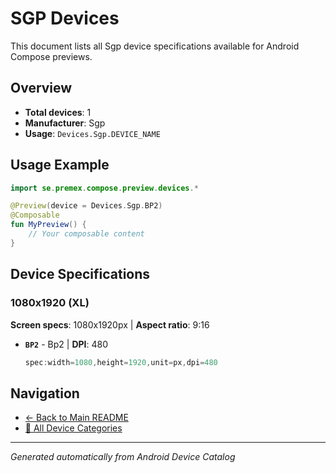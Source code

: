 # SGP Devices

This document lists all Sgp device specifications available for Android Compose previews.

## Overview

- **Total devices**: 1
- **Manufacturer**: Sgp
- **Usage**: `Devices.Sgp.DEVICE_NAME`

## Usage Example

```kotlin
import se.premex.compose.preview.devices.*

@Preview(device = Devices.Sgp.BP2)
@Composable
fun MyPreview() {
    // Your composable content
}
```

## Device Specifications

### 1080x1920 (XL)

**Screen specs**: 1080x1920px | **Aspect ratio**: 9:16

- **`BP2`** - Bp2 | **DPI**: 480
  ```kotlin
  spec:width=1080,height=1920,unit=px,dpi=480
  ```

## Navigation

- [← Back to Main README](../../README.md)
- [📱 All Device Categories](../README.md)

---
*Generated automatically from Android Device Catalog*
